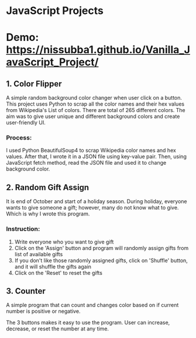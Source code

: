# JavaScript Projects

# Demo: https://nissubba1.github.io/Vanilla_JavaScript_Project/

## 1. Color Flipper
A simple random background color changer when user click on a button. This project uses Python to scrap all the color names and their hex values from Wikipedia's List of colors. There are total of 265 different colors. The aim was to give user unique and different background colors and create user-friendly UI.

### Process:
I used Python BeautifulSoup4 to scrap Wikipedia color names and hex values. After that, I wrote it in a JSON file 
using key-value pair. Then, using JavaScript fetch method, read the JSON file and used it to change background color.

## 2. Random Gift Assign
It is end of October and start of a holiday season. During holiday, everyone wants to give someone a gift; however, 
many do not know what to give. Which is why I wrote this program.

### Instruction:
1. Write everyone who you want to give gift
2. Click on the 'Assign' button and program will randomly assign gifts from list of available gifts
3. If you don't like those randomly assigned gifts, click on 'Shuffle' button, and it will shuffle the gifts again
4. Click on the 'Reset' to reset the gifts

## 3. Counter

A simple program that can count and changes color based on if current number is positive or negative. 

The 3 buttons makes it easy to use the program. User can increase, decrease, or reset the number at any time.

